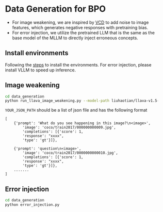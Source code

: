 # Data Generation for BPO
- For image weakening, we are inspired by [VCD](https://github.com/DAMO-NLP-SG/VCD) to add noise to image features, which generates negative responses with pretraining bias.
- For error injection, we utilize the pretrained LLM that is the same as the base model of the MLLM to directly inject erroneous concepts.


## Install environments
Following the [steps](https://github.com/zhuyiche/llava-phi?tab=readme-ov-file#install) to install the environments.
For error injection, please install VLLM to speed up inference.


## Image weakening
```bash
cd data_generation
python run_llava_image_weakening.py --model-path liuhaotian/llava-v1.5-13b --image_file YOUR_IMAGE_PATH --query YOUR_JSON_PATH --save_path OUTPUT_PATH
```

`YOUR_JSON_PATH` should be a list of json file and has the following format
```
[
    {'prompt': 'What do you see happening in this image?\n<image>',
        'image': 'coco/train2017/000000000009.jpg',
        'completions': [{'score': 1,
        'response': "xxxx",
        'type': 'gt'}]},

    {'prompt': 'question\n<image>',
        'image': 'coco/train2017/0000000000010.jpg',
        'completions': [{'score': 1,
        'response': "xxxx",
        'type': 'gt'}]},
    .......
]
```


## Error injection
```bash
cd data_generation
python error_injection.py
```

